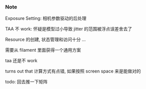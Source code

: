 ### Note 

Exposure Setting: 相机参数驱动的后处理

TAA 不 work: 怀疑是模型过小导致 jitter 的范围被浮点误差舍去了

Resource 的创建, 状态管理和访问十分 ...

需要从 filament 里面获得一个通用方案

 taa 还是不 work

turns out that 计算方式有点错, 如果按照 screen space 来是能做对的

todo: 回去推一下矩阵



